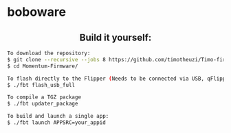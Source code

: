 # boboware


<h2 align="center">Build it yourself:</h2>

```bash
To download the repository:
$ git clone --recursive --jobs 8 https://github.com/timotheuzi/Timo-firmware.git
$ cd Momentum-Firmware/

To flash directly to the Flipper (Needs to be connected via USB, qFlipper closed)
$ ./fbt flash_usb_full

To compile a TGZ package
$ ./fbt updater_package

To build and launch a single app:
$ ./fbt launch APPSRC=your_appid
```